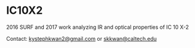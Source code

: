 # IC10X2
2016 SURF and 2017 work analyzing IR and optical properties of IC 10 X-2

Contact: kystephkwan2@gmail.com or skkwan@caltech.edu
